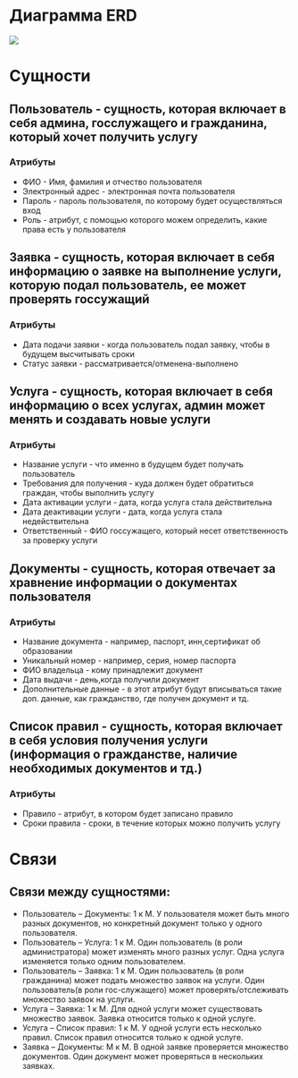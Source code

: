 # Диаграмма ERD
![](https://github.com/Marina200426/PIS-Belonogov-Chelokhsaeva/blob/main/Диаграмма%ERD/Chenerdiagram1.png)


# Сущности

## Пользователь - сущность, которая включает в  себя админа, госслужащего и гражданина, который хочет получить услугу
### Атрибуты
- ФИО - Имя, фамилия и отчество пользователя
- Электронный адрес - электронная почта пользователя
- Пароль - пароль пользователя, по которому будет осуществляться вход
- Роль - атрибут, с помощью которого можем определить, какие права есть у пользователя

## Заявка -  сущность, которая включает в себя информацию о заявке на выполнение услуги, которую подал пользователь, ее может проверять госсужащий
### Атрибуты
- Дата подачи заявки -  когда пользователь подал заявку, чтобы в будущем высчитывать сроки
- Статус заявки -  рассматривается/отменена-выполнено

## Услуга -  сущность, которая включает в себя информацию о всех услугах, админ может менять и создавать новые услуги
### Атрибуты
- Название услуги - что именно в будущем будет получать пользователь
- Требования для получения - куда должен будет обратиться граждан, чтобы выполнить услугу
- Дата активации услуги -  дата, когда услуга стала действительна
- Дата деактивации услуги -  дата, когда услуга стала недействительна
- Ответственный -  ФИО госсужащего, который несет ответственность за проверку услуги

## Документы - сущность, которая отвечает за хравнение информации о документах пользователя
### Атрибуты
- Название документа - например, паспорт, инн,сертификат об образовании
- Уникальный номер - например, серия, номер паспорта
- ФИО владельца -  кому принадлежит документ
- Дата выдачи -   день,когда получили документ
- Дополнительные данные - в этот атрибут будут вписываться такие доп. данные, как гражданство, где получен документ и тд.

## Список правил - сущность, которая включает в себя условия получения услуги (информация о гражданстве, наличие необходимых документов и тд.)
### Атрибуты
- Правило - атрибут, в  котором будет записано правило
- Сроки правила - сроки,  в течение которых можно получить услугу


# Связи
## Cвязи между сущностями:
- Пользователь – Документы: 1 к М. У пользователя может быть много разных документов, но конкретный документ только у одного пользователя.
- Пользователь – Услуга: 1 к М. Один пользователь (в роли администратора) может изменять много разных услуг. Одна услуга изменяется только одним пользователем.
- Пользователь – Заявка: 1 к М. Один пользователь (в роли гражданина) может подать множество заявок на услуги. Один пользователь(в роли гос-служащего) может проверять/отслеживать множество заявок на услуги.
- Услуга – Заявка: 1 к М. Для одной услуги может существовать множество заявок. Заявка относится только к одной услуге.
- Услуга – Список правил: 1 к М. У одной услуги есть несколько правил. Список правил относится только к одной услуге.
- Заявка – Документы: М к М. В одной заявке проверяется множество документов. Один документ может проверяться в нескольких заявках.
